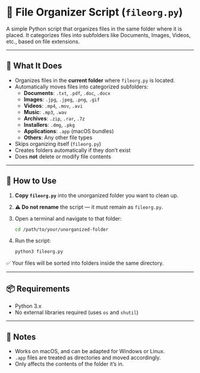 # 📂 File Organizer Script (`fileorg.py`)

A simple Python script that organizes files in the same folder where it is placed. It categorizes files into subfolders like Documents, Images, Videos, etc., based on file extensions.

---

## 🧠 What It Does

- Organizes files in the **current folder** where `fileorg.py` is located.
- Automatically moves files into categorized subfolders:
  - **Documents**: `.txt`, `.pdf`, `.doc`, `.docx`
  - **Images**: `.jpg`, `.jpeg`, `.png`, `.gif`
  - **Videos**: `.mp4`, `.mov`, `.avi`
  - **Music**: `.mp3`, `.wav`
  - **Archives**: `.zip`, `.rar`, `.7z`
  - **Installers**: `.dmg`, `.pkg`
  - **Applications**: `.app` (macOS bundles)
  - **Others**: Any other file types
- Skips organizing itself (`fileorg.py`)
- Creates folders automatically if they don’t exist
- Does **not** delete or modify file contents

---

## 🚀 How to Use

1. **Copy `fileorg.py`** into the unorganized folder you want to clean up.
2. **⚠️ Do not rename** the script — it must remain as `fileorg.py`.
3. Open a terminal and navigate to that folder:

    ```bash
    cd /path/to/your/unorganized-folder
    ```

4. Run the script:

    ```bash
    python3 fileorg.py
    ```

✅ Your files will be sorted into folders inside the same directory.

---

## 📦 Requirements

- Python 3.x
- No external libraries required (uses `os` and `shutil`)

---

## 📝 Notes

- Works on macOS, and can be adapted for Windows or Linux.
- `.app` files are treated as directories and moved accordingly.
- Only affects the contents of the folder it’s in.
